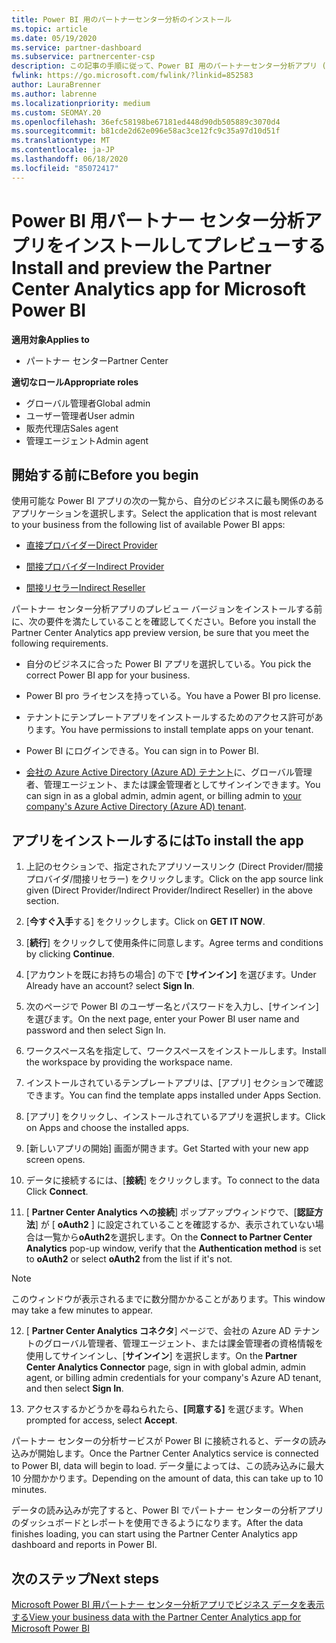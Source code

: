 ```yaml
---
title: Power BI 用のパートナーセンター分析のインストール
ms.topic: article
ms.date: 05/19/2020
ms.service: partner-dashboard
ms.subservice: partnercenter-csp
description: この記事の手順に従って、Power BI 用のパートナーセンター分析アプリ (CSP のダイレクトパートナー向け) をインストールしてプレビューします。
fwlink: https://go.microsoft.com/fwlink/?linkid=852583
author: LauraBrenner
ms.author: labrenne
ms.localizationpriority: medium
ms.custom: SEOMAY.20
ms.openlocfilehash: 36efc58198be67181ed448d90db505889c3070d4
ms.sourcegitcommit: b81cde2d62e096e58ac3ce12fc9c35a97d10d51f
ms.translationtype: MT
ms.contentlocale: ja-JP
ms.lasthandoff: 06/18/2020
ms.locfileid: "85072417"
---
```

# <a name="install-and-preview-the-partner-center-analytics-app-for-microsoft-power-bi"></a><span data-ttu-id="3a179-103">Power BI 用パートナー センター分析アプリをインストールしてプレビューする</span><span class="sxs-lookup"><span data-stu-id="3a179-103">Install and preview the Partner Center Analytics app for Microsoft Power BI</span></span>

<span data-ttu-id="3a179-104">**適用対象**</span><span class="sxs-lookup"><span data-stu-id="3a179-104">**Applies to**</span></span>

- <span data-ttu-id="3a179-105">パートナー センター</span><span class="sxs-lookup"><span data-stu-id="3a179-105">Partner Center</span></span>

<span data-ttu-id="3a179-106">**適切なロール**</span><span class="sxs-lookup"><span data-stu-id="3a179-106">**Appropriate roles**</span></span>
-   <span data-ttu-id="3a179-107">グローバル管理者</span><span class="sxs-lookup"><span data-stu-id="3a179-107">Global admin</span></span>
-   <span data-ttu-id="3a179-108">ユーザー管理者</span><span class="sxs-lookup"><span data-stu-id="3a179-108">User admin</span></span>
-   <span data-ttu-id="3a179-109">販売代理店</span><span class="sxs-lookup"><span data-stu-id="3a179-109">Sales agent</span></span>
-   <span data-ttu-id="3a179-110">管理エージェント</span><span class="sxs-lookup"><span data-stu-id="3a179-110">Admin agent</span></span>

## <a name="before-you-begin"></a><span data-ttu-id="3a179-111">開始する前に</span><span class="sxs-lookup"><span data-stu-id="3a179-111">Before you begin</span></span>

<span data-ttu-id="3a179-112">使用可能な Power BI アプリの次の一覧から、自分のビジネスに最も関係のあるアプリケーションを選択します。</span><span class="sxs-lookup"><span data-stu-id="3a179-112">Select the application that is most relevant to your business from the following list of available Power BI apps:</span></span>
- [<span data-ttu-id="3a179-113">直接プロバイダー</span><span class="sxs-lookup"><span data-stu-id="3a179-113">Direct Provider</span></span>](https://appsource.microsoft.com/en-us/product/power-bi/partnercenteranalytics.direct_provider_partner_analytics)

- [<span data-ttu-id="3a179-114">間接プロバイダー</span><span class="sxs-lookup"><span data-stu-id="3a179-114">Indirect Provider</span></span>](https://appsource.microsoft.com/en-us/product/power-bi/partnercenteranalytics.indirect_provider_partner_analytics)

- [<span data-ttu-id="3a179-115">間接リセラー</span><span class="sxs-lookup"><span data-stu-id="3a179-115">Indirect Reseller</span></span>](https://appsource.microsoft.com/en-us/product/power-bi/partnercenteranalytics.indirect_reseller_partner_analytics)

<span data-ttu-id="3a179-116">パートナー センター分析アプリのプレビュー バージョンをインストールする前に、次の要件を満たしていることを確認してください。</span><span class="sxs-lookup"><span data-stu-id="3a179-116">Before you install the Partner Center Analytics app preview version, be sure that you meet the following requirements.</span></span>

- <span data-ttu-id="3a179-117">自分のビジネスに合った Power BI アプリを選択している。</span><span class="sxs-lookup"><span data-stu-id="3a179-117">You pick the correct Power BI app for your business.</span></span>

- <span data-ttu-id="3a179-118">Power BI pro ライセンスを持っている。</span><span class="sxs-lookup"><span data-stu-id="3a179-118">You have a Power BI pro license.</span></span>

- <span data-ttu-id="3a179-119">テナントにテンプレートアプリをインストールするためのアクセス許可があります。</span><span class="sxs-lookup"><span data-stu-id="3a179-119">You have permissions to install template apps on your tenant.</span></span>

- <span data-ttu-id="3a179-120">Power BI にログインできる。</span><span class="sxs-lookup"><span data-stu-id="3a179-120">You can sign in to Power BI.</span></span>

- <span data-ttu-id="3a179-121">[会社の Azure Active Directory (Azure AD) テナント](azure-active-directory-tenants-and-partner-center.md)に、グローバル管理者、管理エージェント、または課金管理者としてサインインできます。</span><span class="sxs-lookup"><span data-stu-id="3a179-121">You can sign in as a global admin, admin agent, or billing admin to [your company's Azure Active Directory (Azure AD) tenant](azure-active-directory-tenants-and-partner-center.md).</span></span>

## <a name="to-install-the-app"></a><span data-ttu-id="3a179-122">アプリをインストールするには</span><span class="sxs-lookup"><span data-stu-id="3a179-122">To install the app</span></span>

1. <span data-ttu-id="3a179-123">上記のセクションで、指定されたアプリソースリンク (Direct Provider/間接プロバイダ/間接リセラー) をクリックします。</span><span class="sxs-lookup"><span data-stu-id="3a179-123">Click on the app source link given (Direct Provider/Indirect Provider/Indirect Reseller) in the above section.</span></span>

2. <span data-ttu-id="3a179-124">[**今すぐ入手**する] をクリックします。</span><span class="sxs-lookup"><span data-stu-id="3a179-124">Click on **GET IT NOW**.</span></span> 

3. <span data-ttu-id="3a179-125">[**続行**] をクリックして使用条件に同意します。</span><span class="sxs-lookup"><span data-stu-id="3a179-125">Agree terms and conditions by clicking **Continue**.</span></span>

4. <span data-ttu-id="3a179-126">[アカウントを既にお持ちの場合] の下で **[サインイン]** を選びます。</span><span class="sxs-lookup"><span data-stu-id="3a179-126">Under Already have an account? select **Sign In**.</span></span>

5. <span data-ttu-id="3a179-127">次のページで Power BI のユーザー名とパスワードを入力し、[サインイン]を選びます。</span><span class="sxs-lookup"><span data-stu-id="3a179-127">On the next page, enter your Power BI user name and password and then select Sign In.</span></span>

6. <span data-ttu-id="3a179-128">ワークスペース名を指定して、ワークスペースをインストールします。</span><span class="sxs-lookup"><span data-stu-id="3a179-128">Install the workspace by providing the workspace name.</span></span>

7. <span data-ttu-id="3a179-129">インストールされているテンプレートアプリは、[アプリ] セクションで確認できます。</span><span class="sxs-lookup"><span data-stu-id="3a179-129">You can find the template apps installed under Apps Section.</span></span>

8. <span data-ttu-id="3a179-130">[アプリ] をクリックし、インストールされているアプリを選択します。</span><span class="sxs-lookup"><span data-stu-id="3a179-130">Click on Apps and choose the installed apps.</span></span>

9. <span data-ttu-id="3a179-131">[新しいアプリの開始] 画面が開きます。</span><span class="sxs-lookup"><span data-stu-id="3a179-131">Get Started with your new app screen opens.</span></span>

10. <span data-ttu-id="3a179-132">データに接続するには、[**接続**] をクリックします。</span><span class="sxs-lookup"><span data-stu-id="3a179-132">To connect to the data Click **Connect**.</span></span>

11. <span data-ttu-id="3a179-133">[ **Partner Center Analytics への接続**] ポップアップウィンドウで、[**認証方法**] が [ **oAuth2** ] に設定されていることを確認するか、表示されていない場合は一覧から**oAuth2**を選択します。</span><span class="sxs-lookup"><span data-stu-id="3a179-133">On the **Connect to Partner Center Analytics** pop-up window, verify that the **Authentication method** is set to **oAuth2** or select **oAuth2** from the list if it's not.</span></span> 

> [!NOTE]  
>  <span data-ttu-id="3a179-134">このウィンドウが表示されるまでに数分間かかることがあります。</span><span class="sxs-lookup"><span data-stu-id="3a179-134">This window may take a few minutes to appear.</span></span>

12. <span data-ttu-id="3a179-135">[ **Partner Center Analytics コネクタ**] ページで、会社の Azure AD テナントのグローバル管理者、管理エージェント、または課金管理者の資格情報を使用してサインインし、[**サインイン**] を選択します。</span><span class="sxs-lookup"><span data-stu-id="3a179-135">On the **Partner Center Analytics Connector** page, sign in with global admin, admin agent, or billing admin credentials for your company's Azure AD tenant, and then select **Sign In**.</span></span>
 
13. <span data-ttu-id="3a179-136">アクセスするかどうかを尋ねられたら、**[同意する]** を選びます。</span><span class="sxs-lookup"><span data-stu-id="3a179-136">When prompted for access, select **Accept**.</span></span> 

<span data-ttu-id="3a179-137">パートナー センターの分析サービスが Power BI に接続されると、データの読み込みが開始します。</span><span class="sxs-lookup"><span data-stu-id="3a179-137">Once the Partner Center Analytics service is connected to Power BI, data will begin to load.</span></span> <span data-ttu-id="3a179-138">データ量によっては、この読み込みに最大 10 分間かかります。</span><span class="sxs-lookup"><span data-stu-id="3a179-138">Depending on the amount of data, this can take up to 10 minutes.</span></span> 

<span data-ttu-id="3a179-139">データの読み込みが完了すると、Power BI でパートナー センターの分析アプリのダッシュボードとレポートを使用できるようになります。</span><span class="sxs-lookup"><span data-stu-id="3a179-139">After the data finishes loading, you can start using the Partner Center Analytics app dashboard and reports in Power BI.</span></span>

## <a name="next-steps"></a><span data-ttu-id="3a179-140">次のステップ</span><span class="sxs-lookup"><span data-stu-id="3a179-140">Next steps</span></span>

[<span data-ttu-id="3a179-141">Microsoft Power BI 用パートナー センター分析アプリでビジネス データを表示する</span><span class="sxs-lookup"><span data-stu-id="3a179-141">View your business data with the Partner Center Analytics app for Microsoft Power BI</span></span>](power-bi-app-for-direct-partners-use.md)
